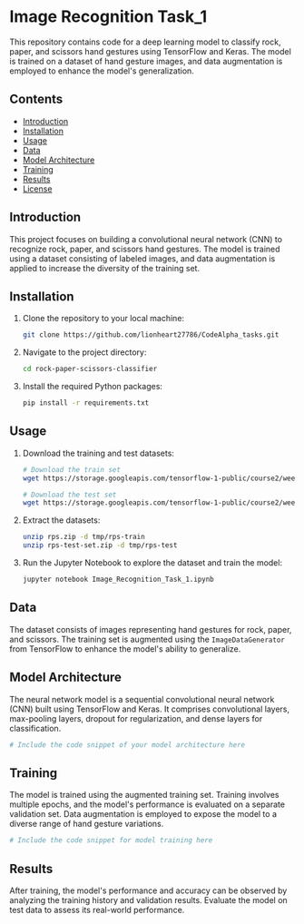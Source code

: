 
# Image Recognition Task_1

This repository contains code for a deep learning model to classify rock, paper, and scissors hand gestures using TensorFlow and Keras. The model is trained on a dataset of hand gesture images, and data augmentation is employed to enhance the model's generalization.

## Contents

- [Introduction](#introduction)
- [Installation](#installation)
- [Usage](#usage)
- [Data](#data)
- [Model Architecture](#model-architecture)
- [Training](#training)
- [Results](#results)
- [License](#license)

## Introduction

This project focuses on building a convolutional neural network (CNN) to recognize rock, paper, and scissors hand gestures. The model is trained using a dataset consisting of labeled images, and data augmentation is applied to increase the diversity of the training set.

## Installation

1. Clone the repository to your local machine:

   ```bash
   git clone https://github.com/lionheart27786/CodeAlpha_tasks.git
   ```

2. Navigate to the project directory:

   ```bash
   cd rock-paper-scissors-classifier
   ```

3. Install the required Python packages:

   ```bash
   pip install -r requirements.txt
   ```

## Usage

1. Download the training and test datasets:
   
   ```bash
   # Download the train set
   wget https://storage.googleapis.com/tensorflow-1-public/course2/week4/rps.zip
   
   # Download the test set
   wget https://storage.googleapis.com/tensorflow-1-public/course2/week4/rps-test-set.zip
   ```

2. Extract the datasets:

   ```bash
   unzip rps.zip -d tmp/rps-train
   unzip rps-test-set.zip -d tmp/rps-test
   ```

3. Run the Jupyter Notebook to explore the dataset and train the model:

   ```bash
   jupyter notebook Image_Recognition_Task_1.ipynb
   ```

## Data

The dataset consists of images representing hand gestures for rock, paper, and scissors. The training set is augmented using the `ImageDataGenerator` from TensorFlow to enhance the model's ability to generalize.

## Model Architecture

The neural network model is a sequential convolutional neural network (CNN) built using TensorFlow and Keras. It comprises convolutional layers, max-pooling layers, dropout for regularization, and dense layers for classification.

```python
# Include the code snippet of your model architecture here
```

## Training

The model is trained using the augmented training set. Training involves multiple epochs, and the model's performance is evaluated on a separate validation set. Data augmentation is employed to expose the model to a diverse range of hand gesture variations.

```python
# Include the code snippet for model training here
```

## Results

After training, the model's performance and accuracy can be observed by analyzing the training history and validation results. Evaluate the model on test data to assess its real-world performance.


